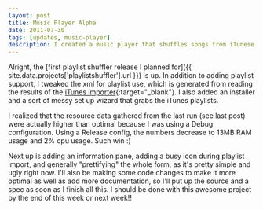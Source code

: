 ```yaml
---
layout: post
title: Music Player Alpha
date: 2011-07-30
tags: [updates, music-player]
description: I created a music player that shuffles songs from iTunese playlists, written in C# for Windows.
---
```


Alright, the [first playlist shuffler release I planned for]({{ site.data.projects['playlistshuffler'].url }}) is up. In addition to adding playlist support, I tweaked the xml for playlist use, which is generated from reading the results of the [iTunes importer](http://www.ericdaugherty.com/dev/itunesexport/){:target="_blank"}. I also added an installer and a sort of messy set up wizard that grabs the iTunes playlists.

<!--more-->

I realized that the resource data gathered from the last run (see last post) were actually higher than optimal because I was using a Debug configuration. Using a Release config, the numbers decrease to 13MB RAM usage and 2% cpu usage. Such win :)

Next up is adding an information pane, adding a busy icon during playlist import, and generally "prettifying" the whole form, as it's pretty simple and ugly right now. I'll also be making some code changes to make it more optimal as well as add more documentation, so I'll put up the source and a spec as soon as I finish all this. I should be done with this awesome project by the end of this week or next week!!